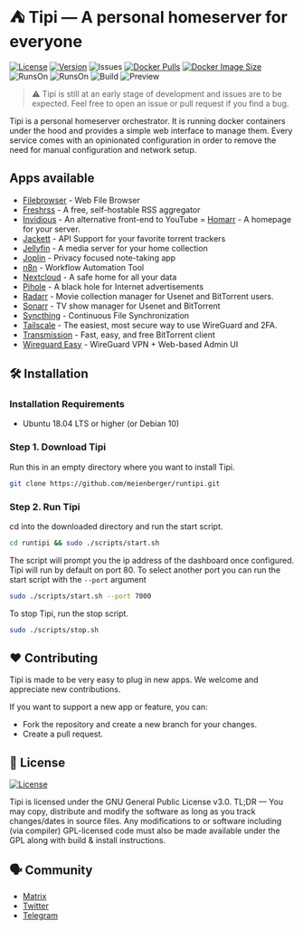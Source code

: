# ⛺️ Tipi — A personal homeserver for everyone
[![License](https://img.shields.io/github/license/meienberger/runtipi)](https://github.com/meienberger/runtipi/blob/master/LICENSE)
[![Version](https://img.shields.io/github/v/release/meienberger/runtipi?color=%235351FB&label=version)](https://github.com/meienberger/runtipi/releases)
![Issues](https://img.shields.io/github/issues/meienberger/runtipi)
[![Docker Pulls](https://badgen.net/docker/pulls/meienberger/tipi-dashboard?icon=docker&label=pulls)](https://hub.docker.com/r/meienberger/tipi-dashboard/)
[![Docker Image Size](https://badgen.net/docker/size/meienberger/tipi-dashboard?icon=docker&label=image%20size)](https://hub.docker.com/r/meienberger/tipi-dashboard/)
![RunsOn](https://img.shields.io/badge/Debian-Supported-green?logo=debian)
![RunsOn](https://img.shields.io/badge/Ubuntu-Supported-green?logo=ubuntu)
![Build](https://github.com/meienberger/runtipi/workflows/Tipi%20CI/badge.svg)
![Preview](https://raw.githubusercontent.com/meienberger/runtipi/develop/screenshots/1.png)
> ⚠️ Tipi is still at an early stage of development and issues are to be expected. Feel free to open an issue or pull request if you find a bug.

Tipi is a personal homeserver orchestrator. It is running docker containers under the hood and provides a simple web interface to manage them. Every service comes with an opinionated configuration in order to remove the need for manual configuration and network setup.

## Apps available
- [Filebrowser](https://github.com/filebrowser/filebrowser) - Web File Browser
- [Freshrss](https://github.com/FreshRSS/FreshRSS) - A free, self-hostable RSS aggregator
- [Invidious](https://github.com/iv-org/invidious) - An alternative front-end to YouTube
= [Homarr](https://github.com/ajnart/homarr) - A homepage for your server.
- [Jackett](https://github.com/Jackett/Jackett) - API Support for your favorite torrent trackers
- [Jellyfin](https://github.com/jellyfin/jellyfin) - A media server for your home collection
- [Joplin](https://github.com/laurent22/joplin) - Privacy focused note-taking app
- [n8n](https://github.com/n8n-io/n8n) - Workflow Automation Tool
- [Nextcloud](https://github.com/nextcloud/server) - A safe home for all your data
- [Pihole](https://github.com/pi-hole/pi-hole) - A black hole for Internet advertisements
- [Radarr](https://github.com/Radarr/Radarr) - Movie collection manager for Usenet and BitTorrent users.
- [Sonarr](https://github.com/Sonarr/Sonarr) - TV show manager for Usenet and BitTorrent
- [Syncthing](https://github.com/syncthing/syncthing) - Continuous File Synchronization
- [Tailscale](https://github.com/tailscale/tailscale) - The easiest, most secure way to use WireGuard and 2FA.
- [Transmission](https://github.com/transmission/transmission) - Fast, easy, and free BitTorrent client
- [Wireguard Easy](https://github.com/WeeJeWel/wg-easy) - WireGuard VPN + Web-based Admin UI
## 🛠 Installation
### Installation Requirements
- Ubuntu 18.04 LTS or higher (or Debian 10)

### Step 1. Download Tipi
Run this in an empty directory where you want to install Tipi.

```bash
git clone https://github.com/meienberger/runtipi.git
```

### Step 2. Run Tipi
cd into the downloaded directory and run the start script.

```bash
cd runtipi && sudo ./scripts/start.sh
```

The script will prompt you the ip address of the dashboard once configured.
Tipi will run by default on port 80. To select another port you can run the start script with the `--port` argument

```bash
sudo ./scripts/start.sh --port 7000
```

To stop Tipi, run the stop script.

```bash
sudo ./scripts/stop.sh
```

## ❤️ Contributing

Tipi is made to be very easy to plug in new apps. We welcome and appreciate new contributions.

If you want to support a new app or feature, you can:
- Fork the repository and create a new branch for your changes.
- Create a pull request.

## 📜 License
[![License](https://img.shields.io/github/license/meienberger/runtipi)](https://github.com/meienberger/runtipi/blob/master/LICENSE)

Tipi is licensed under the GNU General Public License v3.0. TL;DR — You may copy, distribute and modify the software as long as you track changes/dates in source files. Any modifications to or software including (via compiler) GPL-licensed code must also be made available under the GPL along with build & install instructions.

## 🗣 Community
- [Matrix](https://matrix.to/#/#runtipi:matrix.org)<br />
- [Twitter](https://twitter.com/runtipi)
- [Telegram](https://t.me/+72-y10MnLBw2ZGI0)

